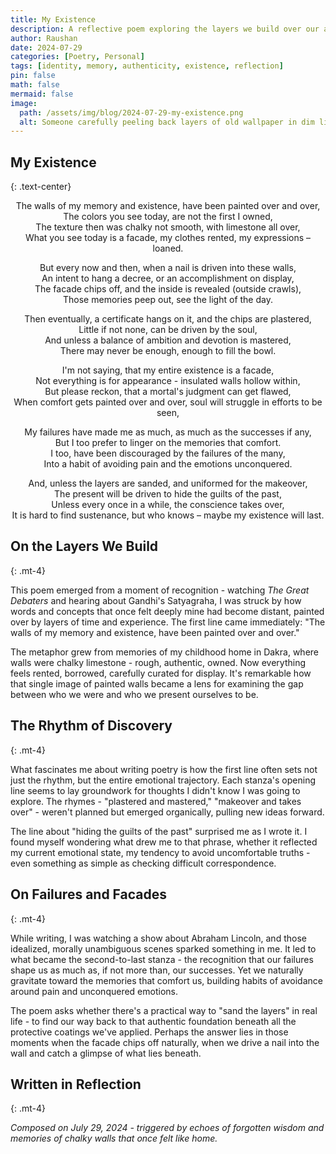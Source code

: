 ```yaml
---
title: My Existence
description: A reflective poem exploring the layers we build over our authentic selves, using the metaphor of walls painted over time to examine identity, memory, and the struggle between facade and truth.
author: Raushan
date: 2024-07-29
categories: [Poetry, Personal]
tags: [identity, memory, authenticity, existence, reflection]
pin: false
math: false
mermaid: false
image:
  path: /assets/img/blog/2024-07-29-my-existence.png
  alt: Someone carefully peeling back layers of old wallpaper in dim light, revealing different patterns and a child's drawing underneath, representing the excavation of authentic self.
---
```


## My Existence
{: .text-center}

<div class="poem" markdown="1" align="center">
The walls of my memory and existence, have been painted over and over,<br>
The colors you see today, are not the first I owned,<br>
The texture then was chalky not smooth, with limestone all over,<br>
What you see today is a facade, my clothes rented, my expressions – loaned.

But every now and then, when a nail is driven into these walls,<br>
An intent to hang a decree, or an accomplishment on display,<br>
The facade chips off, and the inside is revealed (outside crawls),<br>
Those memories peep out, see the light of the day.

Then eventually, a certificate hangs on it, and the chips are plastered,<br>
Little if not none, can be driven by the soul,<br>
And unless a balance of ambition and devotion is mastered,<br>
There may never be enough, enough to fill the bowl.

I'm not saying, that my entire existence is a facade,<br>
Not everything is for appearance - insulated walls hollow within,<br>
But please reckon, that a mortal's judgment can get flawed,<br>
When comfort gets painted over and over, soul will struggle in efforts to be seen,

My failures have made me as much, as much as the successes if any,<br>
But I too prefer to linger on the memories that comfort.<br>
I too, have been discouraged by the failures of the many,<br>
Into a habit of avoiding pain and the emotions unconquered.

And, unless the layers are sanded, and uniformed for the makeover,<br>
The present will be driven to hide the guilts of the past,<br>
Unless every once in a while, the conscience takes over,<br>
It is hard to find sustenance, but who knows – maybe my existence will last.
</div>

## On the Layers We Build
{: .mt-4}

This poem emerged from a moment of recognition - watching *The Great Debaters* and hearing about Gandhi's Satyagraha, I was struck by how words and concepts that once felt deeply mine had become distant, painted over by layers of time and experience. The first line came immediately: "The walls of my memory and existence, have been painted over and over."

The metaphor grew from memories of my childhood home in Dakra, where walls were chalky limestone - rough, authentic, owned. Now everything feels rented, borrowed, carefully curated for display. It's remarkable how that single image of painted walls became a lens for examining the gap between who we were and who we present ourselves to be.

## The Rhythm of Discovery
{: .mt-4}

What fascinates me about writing poetry is how the first line often sets not just the rhythm, but the entire emotional trajectory. Each stanza's opening line seems to lay groundwork for thoughts I didn't know I was going to explore. The rhymes - "plastered and mastered," "makeover and takes over" - weren't planned but emerged organically, pulling new ideas forward.

The line about "hiding the guilts of the past" surprised me as I wrote it. I found myself wondering what drew me to that phrase, whether it reflected my current emotional state, my tendency to avoid uncomfortable truths - even something as simple as checking difficult correspondence.

## On Failures and Facades
{: .mt-4}

While writing, I was watching a show about Abraham Lincoln, and those idealized, morally unambiguous scenes sparked something in me. It led to what became the second-to-last stanza - the recognition that our failures shape us as much as, if not more than, our successes. Yet we naturally gravitate toward the memories that comfort us, building habits of avoidance around pain and unconquered emotions.

The poem asks whether there's a practical way to "sand the layers" in real life - to find our way back to that authentic foundation beneath all the protective coatings we've applied. Perhaps the answer lies in those moments when the facade chips off naturally, when we drive a nail into the wall and catch a glimpse of what lies beneath.

## Written in Reflection
{: .mt-4}

*Composed on July 29, 2024 - triggered by echoes of forgotten wisdom and memories of chalky walls that once felt like home.*